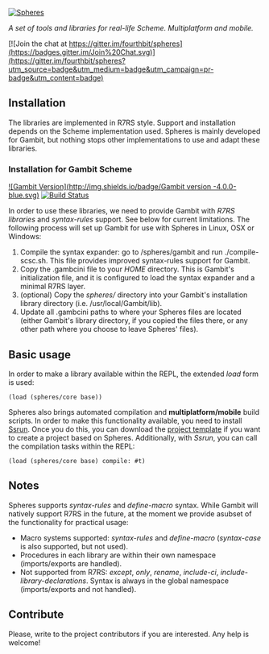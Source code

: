 [![Spheres](http://www.schemespheres.org/assets/scheme-spheres-c309430cd6d751febdd151c2b30de701.png)](http://www.schemespheres.org)

_A set of tools and libraries for real-life Scheme. Multiplatform and mobile._

[![Join the chat at https://gitter.im/fourthbit/spheres](https://badges.gitter.im/Join%20Chat.svg)](https://gitter.im/fourthbit/spheres?utm_source=badge&utm_medium=badge&utm_campaign=pr-badge&utm_content=badge)


## Installation

The libraries are implemented in R7RS style. Support and installation depends on the Scheme implementation used. Spheres is mainly developed for Gambit, but nothing stops other implementations to use and adapt these libraries.

### Installation for Gambit Scheme

[![Gambit Version](http://img.shields.io/badge/Gambit version -4.0.0-blue.svg)](http://gambitscheme.org)
[![Build Status](https://travis-ci.org/fourthbit/spheres.svg?branch=master)](https://travis-ci.org/fourthbit/spheres)

In order to use these libraries, we need to provide Gambit with _R7RS libraries_ and _syntax-rules_ support. See below for current limitations. The following process will set up Gambit for use with Spheres in Linux, OSX or Windows:

1. Compile the syntax expander: go to /spheres/gambit and run ./compile-scsc.sh. This file provides improved syntax-rules support for Gambit.
2. Copy the .gambcini file to your _HOME_ directory. This is Gambit's initialization file, and it is configured to load the syntax expander and a minimal R7RS layer.
3. (optional) Copy the _spheres/_ directory into your Gambit's installation library directory (i.e. /usr/local/Gambit/lib).
4. Update all .gambcini paths to where your Spheres files are located (either Gambit's library directory, if you copied the files there, or any other path where you choose to leave Spheres' files).

## Basic usage

In order to make a library available within the REPL, the extended _load_ form is used:

    (load (spheres/core base))

Spheres also brings automated compilation and __multiplatform/mobile__ build scripts. In order to make this functionality available, you need to install [Ssrun](https://github.com/fourthbit/ssrun). Once you do this, you can download the [project template](https://github.com/fourthbit/sphere-project) if you want to create a project based on Spheres. Additionally, with _Ssrun_, you can call the compilation tasks within the REPL:

    (load (spheres/core base) compile: #t)


## Notes

Spheres supports _syntax-rules_ and _define-macro_ syntax. While Gambit will natively support R7RS in the future, at the moment we provide asubset of the functionality for practical usage:

* Macro systems supported: _syntax-rules_ and _define-macro_ (_syntax-case_ is also supported, but not used).
* Procedures in each library are within their own namespace (imports/exports are handled).
* Not supported from R7RS: _except_, _only_, _rename_, _include-ci_, _include-library-declarations_. Syntax is always in the global namespace (imports/exports and not handled).


## Contribute

Please, write to the project contributors if you are interested. Any help is welcome!
